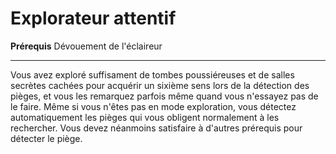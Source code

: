 # Explorateur attentif

<p><span id="ctl00_MainContent_DetailedOutput"><strong>Prérequis</strong> Dévouement de l'éclaireur<br></span></p>
<hr>
<p>Vous avez exploré suffisament de tombes poussiéreuses et de salles secrètes cachées pour acquérir un sixième sens lors de la détection des pièges, et vous les remarquez parfois même quand vous n'essayez pas de le faire. Même si vous n'êtes pas en mode exploration, vous détectez automatiquement les pièges qui vous obligent normalement à les rechercher. Vous devez néanmoins satisfaire à d'autres prérequis pour détecter le piège.&nbsp;</p>